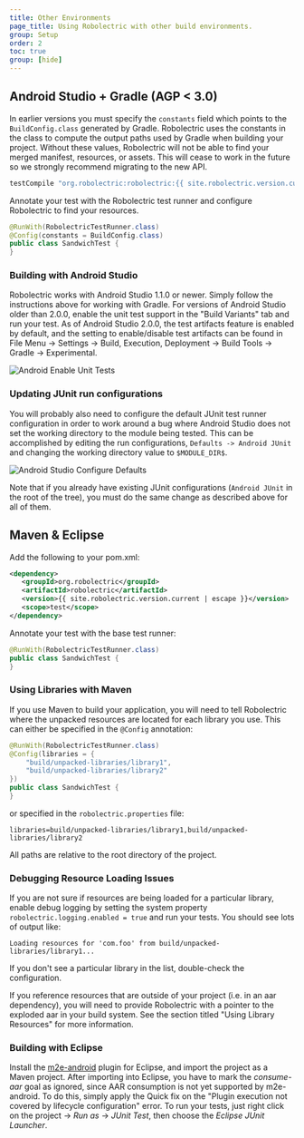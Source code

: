 ```yaml
---
title: Other Environments
page_title: Using Robolectric with other build environments.
group: Setup
order: 2
toc: true
group: [hide]
---
```


## Android Studio + Gradle (AGP < 3.0)

In earlier versions you must specify the `constants` field which points to the `BuildConfig.class` generated by Gradle. Robolectric uses the constants in the class to compute the output paths used by Gradle when building your project. Without these values, Robolectric will not be able to find your merged manifest, resources, or assets. This will cease to work in the future so we strongly recommend migrating to the new API.

```groovy
testCompile "org.robolectric:robolectric:{{ site.robolectric.version.current | escape }}"
```

Annotate your test with the Robolectric test runner and configure Robolectric to find your resources.

```java
@RunWith(RobolectricTestRunner.class)
@Config(constants = BuildConfig.class)
public class SandwichTest {
}
```
### Building with Android Studio

Robolectric works with Android Studio 1.1.0 or newer. Simply follow the instructions above for working with Gradle. For versions of Android Studio older than 2.0.0, enable the unit test support in the "Build Variants" tab and run your test. As of Android Studio 2.0.0, the test artifacts feature is enabled by default, and the setting to enable/disable test artifacts can be found in File Menu -> Settings -> Build, Execution, Deployment -> Build Tools -> Gradle -> Experimental.

![Android Enable Unit Tests](/images/android-studio-enable-unit-tests.png)

### Updating JUnit run configurations

You will probably also need to configure the default JUnit test runner configuration in order to work around a bug where Android Studio does not set the working directory to the module being tested. This can be accomplished by editing the run configurations, `Defaults -> Android JUnit` and changing the working directory value to `$MODULE_DIR$`.

![Android Studio Configure Defaults](/images/android-studio-configure-defaults.png)

Note that if you already have existing JUnit configurations (`Android JUnit` in the root of the tree), you must do the same change as described above for all of them.

## Maven & Eclipse

Add the following to your pom.xml:

```xml
<dependency>
   <groupId>org.robolectric</groupId>
   <artifactId>robolectric</artifactId>
   <version>{{ site.robolectric.version.current | escape }}</version>
   <scope>test</scope>
</dependency>
```

Annotate your test with the base test runner:

```java
@RunWith(RobolectricTestRunner.class)
public class SandwichTest {
}
```

### Using Libraries with Maven

If you use Maven to build your application, you will need to tell Robolectric where the unpacked resources are located for each library you use. This can either be specified in the `@Config` annotation:

```java
@RunWith(RobolectricTestRunner.class)
@Config(libraries = {
    "build/unpacked-libraries/library1",
    "build/unpacked-libraries/library2"
})
public class SandwichTest {
}
```

or specified in the `robolectric.properties` file:

```properties
libraries=build/unpacked-libraries/library1,build/unpacked-libraries/library2
```

All paths are relative to the root directory of the project.

### Debugging Resource Loading Issues

If you are not sure if resources are being loaded for a particular library, enable debug logging by setting the system property `robolectric.logging.enabled = true` and run your tests. You should see lots of output like:

```
Loading resources for 'com.foo' from build/unpacked-libraries/library1...
```

If you don't see a particular library in the list, double-check the configuration.

If you reference resources that are outside of your project (i.e. in an aar dependency), you will need to provide Robolectric with a pointer to the exploded aar in your build system. See the section titled "Using Library Resources" for more information.

### Building with Eclipse

Install the [m2e-android](http://rgladwell.github.io/m2e-android/) plugin for Eclipse, and import the project as a Maven project. After importing into Eclipse, you have to mark the *consume-aar* goal as ignored, since AAR consumption is not yet supported by m2e-android. To do this, simply apply the Quick fix on the "Plugin execution not covered by lifecycle configuration" error. To run your tests, just right click on the project -> *Run as* -> *JUnit Test*, then choose the *Eclipse JUnit Launcher*.
